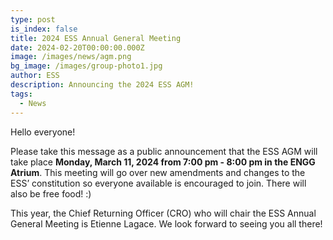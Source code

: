 ```yaml
---
type: post
is_index: false
title: 2024 ESS Annual General Meeting
date: 2024-02-20T00:00:00.000Z
image: /images/news/agm.png
bg_image: /images/group-photo1.jpg
author: ESS
description: Announcing the 2024 ESS AGM!
tags:
  - News
---
```


Hello everyone!

Please take this message as a public announcement that the ESS AGM will take place **Monday, March 11, 2024 from 7:00 pm - 8:00 pm in the ENGG Atrium**. This meeting will go over new amendments and changes to the ESS’ constitution so everyone available is encouraged to join. There will also be free food! :)

This year, the Chief Returning Officer (CRO) who will chair the ESS Annual General Meeting is Etienne Lagace. We look forward to seeing you all there!
